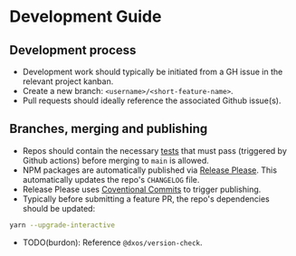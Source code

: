 # Development Guide

## Development process

- Development work should typically be initiated from a GH issue in the relevant project kanban.
- Create a new branch: `<username>/<short-feature-name>`.
- Pull requests should ideally reference the associated Github issue(s).


## Branches, merging and publishing

- Repos should contain the necessary [tests](./git-repos.md) that must pass (triggered by Github actions) 
  before merging to `main` is allowed.
- NPM packages are automatically published via [Release Please](https://github.com/googleapis/release-please).
  This automatically updates the repo's `CHANGELOG` file.
- Release Please uses [Coventional Commits](https://www.conventionalcommits.org/en/v1.0.0) to trigger publishing.
- Typically before submitting a feature PR, the repo's dependencies should be updated:

```bash
yarn --upgrade-interactive 
```

- TODO(burdon): Reference `@dxos/version-check`.
